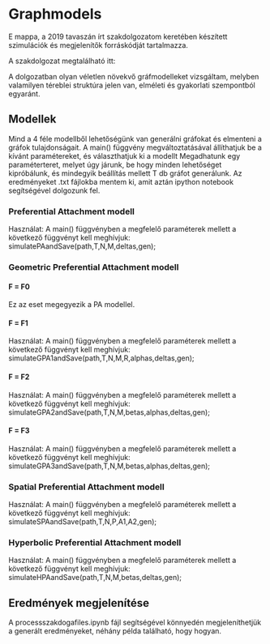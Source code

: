 # Graphmodels

E mappa, a 2019 tavaszán írt szakdolgozatom keretében készített szimulációk és megjelenítők forráskódját tartalmazza.

A szakdolgozat megtalálható itt: 

A dolgozatban olyan véletlen növekvő gráfmodelleket vizsgáltam, melyben valamilyen téreblei struktúra jelen van, elméleti és gyakorlati szempontból egyaránt.

## Modellek
Mind a 4 féle modellből lehetőségünk van generálni gráfokat és elmenteni a gráfok tulajdonságait. 
A main() függvény megváltoztatásával állíthatjuk be a kívánt paramétereket, és választhatjuk ki a modellt 
Megadhatunk egy paraméterteret, melyet úgy járunk, be hogy minden lehetőséget kipróbálunk, és mindegyik beállítás mellett T db gráfot generálunk. Az eredményeket .txt fájlokba mentem ki, amit aztán ipython notebook segítségével dolgozunk fel.

### Preferential Attachment modell
Használat:
A main() függvényben a megfelelő paraméterek mellett a következő függvényt kell meghívjuk:
simulatePAandSave(path,T,N,M,deltas,gen);

### Geometric Preferential Attachment modell
#### F = F0
Ez az eset megegyezik a PA modellel.

#### F = F1
Használat:
A main() függvényben a megfelelő paraméterek mellett a következő függvényt kell meghívjuk:
simulateGPA1andSave(path,T,N,M,R,alphas,deltas,gen);

#### F = F2
Használat:
A main() függvényben a megfelelő paraméterek mellett a következő függvényt kell meghívjuk:
simulateGPA2andSave(path,T,N,M,betas,alphas,deltas,gen);

#### F = F3
Használat:
A main() függvényben a megfelelő paraméterek mellett a következő függvényt kell meghívjuk:
simulateGPA3andSave(path,T,N,M,betas,alphas,deltas,gen);

### Spatial Preferential Attachment modell
Használat:
A main() függvényben a megfelelő paraméterek mellett a következő függvényt kell meghívjuk:
simulateSPAandSave(path,T,N,P,A1,A2,gen);

### Hyperbolic Preferential Attachment modell
Használat:
A main() függvényben a megfelelő paraméterek mellett a következő függvényt kell meghívjuk:
simulateHPAandSave(path,T,N,M,betas,deltas,gen);


## Eredmények megjelenítése
A processszakdogafiles.ipynb  fájl segítségével könnyedén megjeleníthetjük a generált eredményeket, néhány példa található, hogy hogyan.



